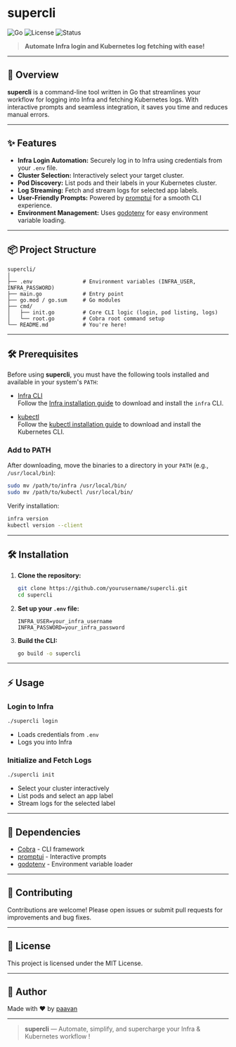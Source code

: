 # supercli

![Go](https://img.shields.io/badge/Go-1.24.2-blue.svg)
![License](https://img.shields.io/badge/license-MIT-green.svg)
![Status](https://img.shields.io/badge/status-active-brightgreen.svg)

> **Automate Infra login and Kubernetes log fetching with ease!**

---

## 🚀 Overview

**supercli** is a command-line tool written in Go that streamlines your workflow for logging into Infra and fetching Kubernetes logs. With interactive prompts and seamless integration, it saves you time and reduces manual errors.

---

## ✨ Features

- **Infra Login Automation:** Securely log in to Infra using credentials from your `.env` file.
- **Cluster Selection:** Interactively select your target cluster.
- **Pod Discovery:** List pods and their labels in your Kubernetes cluster.
- **Log Streaming:** Fetch and stream logs for selected app labels.
- **User-Friendly Prompts:** Powered by [promptui](https://github.com/manifoldco/promptui) for a smooth CLI experience.
- **Environment Management:** Uses [godotenv](https://github.com/joho/godotenv) for easy environment variable loading.

---

## 📦 Project Structure

```
supercli/
│
├── .env                # Environment variables (INFRA_USER, INFRA_PASSWORD)
├── main.go             # Entry point
├── go.mod / go.sum     # Go modules
├── cmd/
│   ├── init.go         # Core CLI logic (login, pod listing, logs)
│   └── root.go         # Cobra root command setup
└── README.md           # You're here!
```

---

## 🛠️ Prerequisites

Before using **supercli**, you must have the following tools installed and available in your system's `PATH`:

- [Infra CLI](https://github.com/infrahq/infra)  
  Follow the [Infra installation guide](https://github.com/infrahq/infra#installation) to download and install the `infra` CLI.

- [kubectl](https://kubernetes.io/docs/reference/kubectl/)  
  Follow the [kubectl installation guide](https://kubernetes.io/docs/tasks/tools/) to download and install the Kubernetes CLI.

### Add to PATH

After downloading, move the binaries to a directory in your `PATH` (e.g., `/usr/local/bin`):

```sh
sudo mv /path/to/infra /usr/local/bin/
sudo mv /path/to/kubectl /usr/local/bin/
```

Verify installation:

```sh
infra version
kubectl version --client
```

---

## 🛠️ Installation

1. **Clone the repository:**
   ```sh
   git clone https://github.com/yourusername/supercli.git
   cd supercli
   ```

2. **Set up your `.env` file:**
   ```
   INFRA_USER=your_infra_username
   INFRA_PASSWORD=your_infra_password
   ```

3. **Build the CLI:**
   ```sh
   go build -o supercli
   ```

---

## ⚡ Usage

### Login to Infra

```sh
./supercli login
```
- Loads credentials from `.env`
- Logs you into Infra

### Initialize and Fetch Logs

```sh
./supercli init
```
- Select your cluster interactively
- List pods and select an app label
- Stream logs for the selected label

---

## 🧩 Dependencies

- [Cobra](https://github.com/spf13/cobra) - CLI framework
- [promptui](https://github.com/manifoldco/promptui) - Interactive prompts
- [godotenv](https://github.com/joho/godotenv) - Environment variable loader

---

## 🤝 Contributing

Contributions are welcome! Please open issues or submit pull requests for improvements and bug fixes.

---

## 📄 License

This project is licensed under the MIT License.

---

## 🙌 Author

Made with ❤️ by [paavan](https://github.com/paavan365)

---

> **supercli** — Automate, simplify, and supercharge your Infra & Kubernetes workflow !